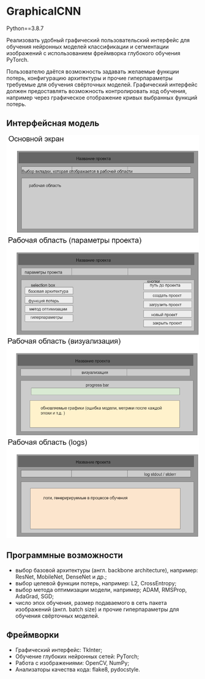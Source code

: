 # GraphicalCNN

Python==3.8.7

Реализовать удобный графический пользовательский интерфейс для обучения нейронных моделей
классификации и сегментации изображений с использованием фреймворка глубокого
обучения PyTorch.

Пользователю даётся возможность задавать желаемые функции потерь, конфигурацию архитектуры
и прочие гиперпараметры требуемые для обучения свёрточных моделей.
Графический интерфейс должен предоставлять возможность контролировать ход обучения, например
через графическое отображение кривых выбранных функций потерь.

## Интерфейсная модель
![alt text](imgs/img1.png)
![alt text](imgs/img2.png)
![alt text](imgs/img3.png)
![alt text](imgs/img4.png)

## Программные возможности
* выбор базовой архитектуры (англ. backbone architecture), например: ResNet, MobileNet, DenseNet и др.;
* выбор целевой функции потерь, например: L2, CrossEntropy;
* выбор метода оптимизации модели, например; ADAM, RMSProp, AdaGrad, SGD;
* число эпох обучения, размер подаваемого в сеть пакета изображений (англ. batch size)
и прочие гиперпараметры для обучения свёрточных моделей.

## Фреймворки
* Графический интерфейс: TkInter;
* Обучение глубоких нейронных сетей: PyTorch;
* Работа с изображениями: OpenCV, NumPy;
* Анализаторы качества кода: flake8, pydocstyle.

